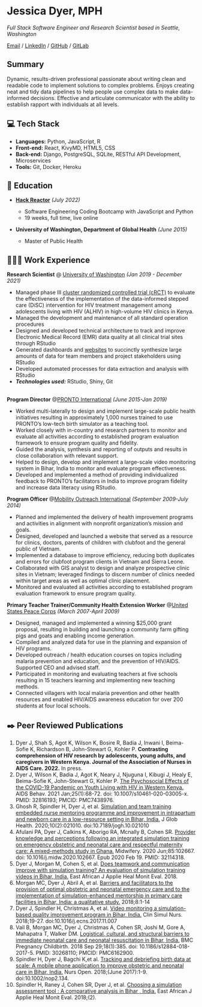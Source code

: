 # Jessica Dyer, MPH

_Full Stack Software Engineer and Research Scientist based in Seattle, Washington_ <br>

[Email](mailto:jessica.dyer@gmail.com.com) / [LinkedIn](https://www.linkedin.com/in/jessica-dyer-42aa372/) / [GitHub](https://github.com/jessica-dyer/) / [GitLab](https://gitlab.com/jessica-dyer)

## Summary
Dynamic, results-driven professional passionate about writing clean and readable code to implement solutions to complex problems. Enjoys creating neat and tidy data pipelines to help people use complex data to make data-informed decisions. Effective and articulate communicator with the ability to establish rapport with individuals at all levels.

## 💻 Tech Stack
- **Languages:** Python, JavaScript, R
- **Front-end:** React, KivyMD, HTML5, CSS
- **Back-end:** Django, PostgreSQL, SQLite, RESTful API Development, Microservices
- **Tools:** Git, Docker, Heroku

## 🌟 Education
- **[Hack Reactor](https://www.hackreactor.com/)** _(July 2022)_ <br>
  - Software Engineering Coding Bootcamp with JavaScript and Python
  - 19 weeks, full time, live online
    
- **University of Washington, Department of Global Health** _(June 2015)_
  - Master of Public Health

## 👩🏼‍💻 Work Experience

**Research Scientist** @ [University of Washington](https://depts.washington.edu/globalwach/) _(Jan 2019 - December 2021)_ <br>
  - Managed phase III [cluster randomized controlled trial (cRCT)](https://clinicaltrials.gov/ct2/show/NCT05007717?term=Data-informed+Stepped+Care&draw=2&rank=1) to evaluate the effectiveness of the implementation of the data-informed stepped care (DiSC) intervention for HIV treatment management among adolescents living with HIV (ALHIV) in high-volume HIV clinics in Kenya.
  - Managed the development and maintenance of all standard operation procedures
  - Designed and developed technical architecture to track and improve Electronic Medical Record (EMR) data quality at all clinical trial sites through RStudio
  - Generated dashboards and [websites](https://jessicadyer.shinyapps.io/rdqa_report/) to succinctly synthesize large amounts of data for team members and project stakeholders using RStudio
  - Developed automated processes for data extraction and analysis with RStudio
  - **_Technologies used:_** RStudio, Shiny, Git
<br><br>

**Program Director** @[PRONTO International](https://prontointernational.org/) _(June 2015-Jan 2019)_ <br>
- Worked multi-laterally to design and implement large-scale public health initiatives resulting in approximately 1,000 nurses trained to use PRONTO’s low-tech birth simulator as a teaching tool.
- Worked closely with in-country and research partners to monitor and evaluate all activities according to established program evaluation framework to ensure program quality and fidelity.
- Guided the analysis, synthesis and reporting of outputs and results in close collaboration with relevant support.
- Helped to design, develop and implement a large-scale video monitoring system in Bihar, India to monitor and evaluate program effectiveness.
- Developed and implemented a method of providing individualized feedback to PRONTO’s facilitators in India to improve program fidelity and increase data literacy using RStudio.

**Program Officer** @[Mobility Outreach International](https://mobilityoi.org/) _(September 2009-July 2014)_ <br>
- Planned and implemented the delivery of health improvement programs and activities in alignment with nonprofit organization’s mission and goals.
- Designed, developed and launched a website that served as a resource for clinics, doctors, parents of children with clubfoot and the general public of Vietnam.
- Implemented a database to improve efficiency, reducing both duplicates and errors for clubfoot program clients in Vietnam and Sierra Leone.
- Collaborated with GIS analyst to design and analyze prospective clinic sites in Vietnam; leveraged findings to discern number of clinics needed within target areas as well as optimal clinic placement.
- Monitored and evaluated all activities according to established program evaluation framework to ensure program quality.

**Primary Teacher Trainer/Community Health Extension Worker** @[United States Peace Corps](https://www.peacecorps.gov) _(March 2007-April 2009)_ <br>
- Designed, managed and implemented a winning $25,000 grant proposal, resulting in building and launching a community farm gifting pigs and goats and enabling income generation.
- Compiled and analyzed data for use in the planning and expansion of HIV programs.
- Developed outreach / health education courses on topics including malaria prevention and education, and the prevention of HIV/AIDS. Supported CEO and advised staff.
- Participated in monitoring and evaluating teachers at five schools resulting in 15 teachers learning and implementing new teaching methods.
- Connected villagers with local malaria prevention and other health resources and enabled HIV/AIDS awareness education for over 200 students at four local schools.

## ✒️ Peer Reviewed Publications
1. Dyer J, Shah S, Agot K, Wilson K, Bosire R, Badia J, Inwani I, Beima-Sofie K, Richardson B, John-Stewart G, Kohler P. **Contrasting
comprehension of HIV research by adolescents, young adults, and caregivers in Western Kenya. Journal of the Association of Nurses in AIDS Care. 2022.** In press. 
1. Dyer J, Wilson K, Badia J, Agot K, Neary J, Njuguna I, Kibugi J, Healy E, Beima-Sofie K, John-Stewart G, Kohler P. [The Psychosocial Effects of the COVID-19 Pandemic on Youth Living with HIV in Western Kenya.](https://pubmed.ncbi.nlm.nih.gov/32816193/) AIDS Behav. 2021 Jan;25(1):68-72. doi: 10.1007/s10461-020-03005-x. PMID: 32816193; PMCID: PMC7438976.
2. Ghosh R, Spindler H, Dyer J, et al. [Simulation and team training embedded nurse mentoring programme and improvement in intrapartum and newborn care in a low-resource setting in Bihar, India.](https://www.ncbi.nlm.nih.gov/pmc/articles/PMC7759018/) J Glob Health. 2020;10(2):021010. doi:10.7189/jogh.10.021010
3. Afulani PA, Dyer J, Calkins K, Aborigo RA, Mcnally B, Cohen SR. [Provider knowledge and perceptions following an integrated simulation training on emergency obstetric and neonatal care and respectful maternity care: A mixed-methods study in Ghana.](https://pubmed.ncbi.nlm.nih.gov/32114318/) Midwifery. 2020 Jun;85:102667. doi: 10.1016/j.midw.2020.102667. Epub 2020 Feb 19. PMID: 32114318.
4. Dyer J, Morgan M, Cohen S, et al. [Does teamwork and communication improve with simulation training? An evaluation of simulation training videos in Bihar, India.](https://researchonline.lshtm.ac.uk/id/eprint/4653853/1/Dyer_v4.pdf) East African J Applie Heal Monit Eval. 2018.
5. Morgan MC, Dyer J, Abril A, et al. [Barriers and facilitators to the provision of optimal obstetric and neonatal emergency care and to the implementation of simulation-enhanced mentorship in primary care facilities in Bihar, India: a qualitative study.](https://link.springer.com/epdf/10.1186/s12884-018-2059-8?author_access_token=kMKSuzaGIOR_fki_tlvey2_BpE1tBhCbnbw3BuzI2RPNRIMZjHkRUJCEB0Uo_OLwXg2QD1skn1zMKilfk-oVwaqqanORXZnYc2AZXGXGnqnNudyJnZXl2CyOZIkMVLyH_43Ys0WXez4lYG2nnNGIbA%3D%3D) 2018;8:1-14
6. Dyer J, Spindler H, Christmas A, et al. [Video monitoring a simulation-based quality improvement program in Bihar, India.](https://www.sciencedirect.com/science/article/pii/S1876139917301366) Clin Simul Nurs. 2018;19-27. doi:10.1016/j.ecns.2017.11.007
7. Vail B, Morgan MC, Dyer J, Christmas A, Cohen SR, Joshi M, Gore A, Mahapatra T, Walker DM. [Logistical, cultural, and structural barriers to immediate neonatal care and neonatal resuscitation in Bihar, India.](https://pubmed.ncbi.nlm.nih.gov/30268110/) BMC Pregnancy Childbirth. 2018 Sep 29;18(1):385. doi: 10.1186/s12884-018-2017-5. PMID: 30268110; PMCID: PMC6162900.
8. Spindler H, Dyer J, Bagchi K,et al. [Tracking and debriefing birth data at scale: A mobile phone application to improve obstetric and neonatal care in Bihar, India.](https://onlinelibrary.wiley.com/doi/full/10.1002/nop2.134) Nurs Open. 2018;(June 2017):1-9. doi:10.1002/nop2.134.
9. Spindler H, Raney J, Cohen SR, Dyer J, et al. [Choosing a simulation assessment tool : A comparative analysis in Bihar , India.](http://eajahme.com/choosing-a-simulation-assessment-tool-a-comparative-analysis-in-bihar-india/) East African J Applie Heal Monit Eval. 2018;(2).



